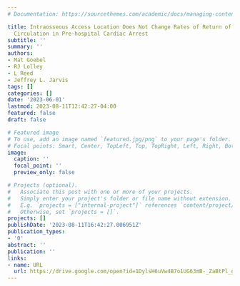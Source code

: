 ```yaml
---
# Documentation: https://sourcethemes.com/academic/docs/managing-content/

title: Intraosseous Access Location Does Not Change Rates of Return of Spontaneous
  Circulation in Pre-hospital Cardiac Arrest
subtitle: ''
summary: ''
authors:
- Mat Goebel
- RJ Lolley
- L Reed
- Jeffrey L. Jarvis
tags: []
categories: []
date: '2023-06-01'
lastmod: 2023-08-11T12:42:27-04:00
featured: false
draft: false

# Featured image
# To use, add an image named `featured.jpg/png` to your page's folder.
# Focal points: Smart, Center, TopLeft, Top, TopRight, Left, Right, BottomLeft, Bottom, BottomRight.
image:
  caption: ''
  focal_point: ''
  preview_only: false

# Projects (optional).
#   Associate this post with one or more of your projects.
#   Simply enter your project's folder or file name without extension.
#   E.g. `projects = ["internal-project"]` references `content/project/deep-learning/index.md`.
#   Otherwise, set `projects = []`.
projects: []
publishDate: '2023-08-11T16:42:27.006951Z'
publication_types:
- '0'
abstract: ''
publication: ''
links:
- name: URL
  url: https://drive.google.com/open?id=1DylsH6uVw4B7o1UG63mB-_ZaBtPl_gVg&usp=drive_fs
---
```

